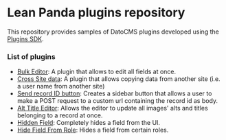 # Lean Panda plugins repository

This repository provides samples of DatoCMS plugins developed using the [Plugins SDK](http://www.datocms.com/docs/plugins/sdk-reference/).

### List of plugins

* [Bulk Editor](https://github.com/leanpanda-com/datocms-plugins/tree/master/bulk-editor): A plugin that allows to edit all fields at once.
* [Cross Site data](https://github.com/leanpanda-com/datocms-plugins/tree/master/cross-site-data): A plugin that allows copying data from another site (i.e. a user name from another site)
* [Send record ID button](https://github.com/leanpanda-com/datocms-plugins/tree/master/send-record-id): Creates a sidebar button that allows a user to make a POST request to a custom url containing the record id as body.
* [Alt Title Editor](https://github.com/leanpanda-com/datocms-plugins/tree/master/alt-title-editor): Allows the editor to update all images' alts and titles belonging to a record at once.
* [Hidden Field](https://github.com/leanpanda-com/datocms-plugins/tree/master/hidden-field): Completely hides a field from the UI.
* [Hide Field From Role](https://github.com/leanpanda-com/datocms-plugins/tree/master/hide-field-from-role): Hides a field from certain roles.
